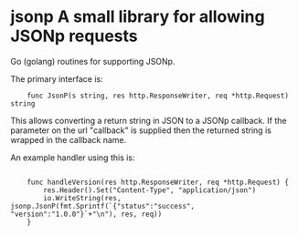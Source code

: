 # jsonp A small library for allowing JSONp requests

Go (golang) routines for supporting JSONp.

The primary interface is:

``` golang
	func JsonP(s string, res http.ResponseWriter, req *http.Request) string 
```

This allows converting a return string in JSON to a JSONp callback.   If the parameter on the url "callback" is
supplied then the returned string is wrapped in the callback name.

An example handler using this is:

``` golang

	func handleVersion(res http.ResponseWriter, req *http.Request) {
		res.Header().Set("Content-Type", "application/json")
		io.WriteString(res, jsonp.JsonP(fmt.Sprintf(`{"status":"success", "version":"1.0.0"}`+"\n"), res, req))
	}

```

